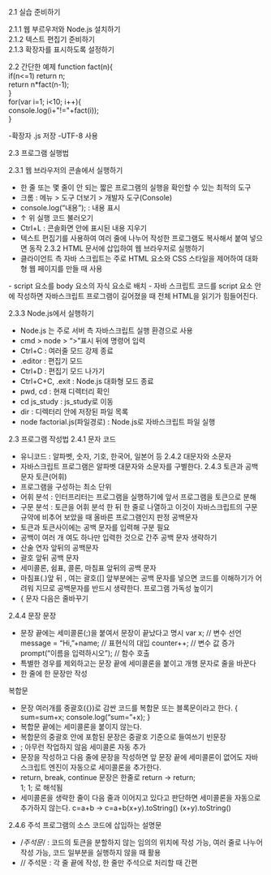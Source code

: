 2.1 실습 준비하기

2.1.1 웹 부르우저와 Node.js 설치하기  
2.1.2 텍스트 편집기 준비하기  
2.1.3 확장자를 표시하도록 설정하기  

2.2 간단한 예제
function fact(n){  
    if(n<=1) return n;  
    return n*fact(n-1);  
}  
for(var i=1; i<10; i++){  
    console.log(i+"!="+fact(i));  
}  

-확장자 .js 저장
-UTF-8 사용

2.3 프로그램 실행법

2.3.1 웹 브라우저의 콘솔에서 실행하기
- 한 줄 또는 몇 줄이 안 되는 짧은 프로그램의 실행을 확인할 수 있는 최적의 도구
- 크롬 : 메뉴 > 도구 더보기 > 개발자 도구(Console)
- console.log(“내용”); :  내용 표시
- ↑ 위 실행 코드 불러오기
- Ctrl+L : 콘솔화면 안에 표시된 내용 지우기
- 텍스트 편집기를 사용하여 여러 줄에 나누어 작성한 프로그램도 복사해서 붙여 넣으면 동작
2.3.2 HTML 문서에 삽입하여 웹 브라우저로 실행하기
- 클라이언트 측 자바 스크립트는 주로 HTML 요소와 CSS 스타일을 제어하여 대화형 웹 페이지를 만들 때 사용
<!DOCTYPE html>
<html lang=“ko”>
<head>
    <meta charset=“UTF-8”>
    <title>팩토리얼 계산</title>
</head>
<body>
    <script >
        function fact(n){
            if(n<=1) return n;
            return n*fact(n-1);
        }      
        for(var i=1; i<10; i++){
        document.write(i+"!="+fact(i)+"<br />");
        }
    </script>
</body>
</html>
- script 요소를 body 요소의 자식 요소로 배치

<!DOCTYPE html>
<html lang=“ko”>
<head>
    <meta charset=“UTF-8”>
    <title>팩토리얼 계산</title>
</head>
<body>
    <script src="./factorial.js"></script>
</body>
</html>
- 자바 스크립트 코드를 script 요소 안에 작성하면 자바스크립트 프로그램이 길어졌을 때 전체 HTML을 읽기가 힘들어진다. 

2.3.3 Node.js에서 실행하기
- Node.js 는 주로 서버 측 자바스크립트 실행 환경으로 사용
- cmd > node > “>”표시 뒤에 명령어 입력
- Ctrl+C : 여러줄 모드 강제 종료
- .editor : 편집기 모드
- Ctrl+D : 편집기 모드 나가기
- Ctrl+C+C, .exit : Node.js 대화형 모드 종료
- pwd, cd : 현재 디렉터리 확인
- cd js_study : js_study로 이동
- dir : 디렉터리 안에 저장된 파일 목록
- node factorial.js(파일경로) : Node.js로 자바스크립트 파일 실행

2.3 프로그램 작성법
2.4.1 문자 코드
- 유니코드 : 알파벳, 숫자, 기호, 한국어, 일본어 등
2.4.2 대문자와 소문자
- 자바스크립트 프로그램은 알파벳 대문자와 소문자를 구별한다.
2.4.3 토큰과 공백 문자
토큰(어휘)
- 프로그램을 구성하는 최소 단위
- 어휘 분석 : 인터프리터는 프로그램을 실행하기에 앞서 프로그램을 토큰으로 분해
- 구문 분석 : 토큰을 어휘 분석 한 뒤 한 줄로 나열하고 이것이 자바스크립트의 구문 규약에 비추어 보았을 때 올바른 프로그램인지 판정
공백문자
- 토큰과 토큰사이에는 공백 문자를 입력해 구분 필요
- 공백이 여러 개 여도 하나만 입력한 것으로 간주
공백 문자 생략하기
- 산술 연자 앞뒤의 공백문자
- 괄호 앞뒤 공백 문자
- 세미콜론, 쉼표, 콜론, 마침표 앞뒤의 공백 문자
- 마침표(.)앞 뒤 , 여는 괄호([] 앞부분에는 공백 문자를 넣으면 코드를 이해하기가 어려워 지므로 공백문자를 반드시 생략한다.
프로그램 가독성 높이기
- { 문자 다음은 줄바꾸기

2.4.4 문장
문장
- 문장 끝에는 세미콜론(;)을 붙여서 문장이 끝났다고 명시
var x;                            // 변수 선언
message = “Hi,”+name;         // 표현식의 대입
counter++;                       // 변수 값 증가
prompt(“이름을 입력하시오”);   // 함수 호출
- 특별한 경우를 제외하고는 문장 끝에 세미콜론을 붙이고 개행 문자로 줄을 바꾼다
- 한 줄에 한 문장만 작성

복합문
- 문장 여러개를 중괄호({})로 감싼 코드를 복합문 또는 블록문이라고 한다.
{
	sum=sum+x;
	console.log(“sum=”+x);
}
- 복합문 끝에는 세미콜론을 붙이지 않는다.
- 복합문의 중괄호 안에 포함된 문장은 중괄호 기준으로 들여쓰기
빈문장
- ; 아무런 작업하지 않음
세미콜론 자동 추가
- 문장을 작성하고 다음 줄에 문장을 작성하면 앞 문장 끝에 세미콜론이 없어도 자바스크립트 엔진이 자동으로 세미콜론을 추가한다.
- return, break, continue 문장은 한줄로
return         ->      return;                      
1;                     1;         로 해석됨
- 세미콜론을 생략한 줄이 다음 줄과 이어지고 있다고 판단하면 세미콜론을 자동으로 추가하지 않는다.
c=a+b            ->       c=a+b(x+y).toString()
(x+y).toString()

2.4.6 주석
프로그램의 소스 코드에 삽입하는 설명문
- /*주석문*/ : 코드의 토큰을 분할하지 않는 임의의 위치에 작성 가능, 여러 줄로 나누어 작성 가능, 코드 일부분을 실행하지 않을 때 활용
- // 주석문 : 각 줄 끝에 작성, 한 줄만 주석으로 처리할 때 간편
